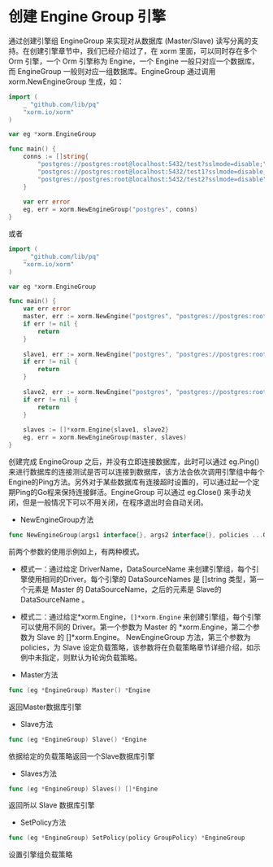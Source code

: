 # 创建 Engine Group 引擎

通过创建引擎组 EngineGroup 来实现对从数据库 (Master/Slave) 读写分离的支持。在创建引擎章节中，我们已经介绍过了，在 xorm 里面，可以同时存在多个 Orm 引擎，一个 Orm 引擎称为 Engine，一个 Engine 一般只对应一个数据库，而 EngineGroup 一般则对应一组数据库。EngineGroup 通过调用 xorm.NewEngineGroup 生成，如：

```Go
import (
    _ "github.com/lib/pq"
    "xorm.io/xorm"
)

var eg *xorm.EngineGroup

func main() {
	conns := []string{
		"postgres://postgres:root@localhost:5432/test?sslmode=disable;", // 第一个默认是master
		"postgres://postgres:root@localhost:5432/test1?sslmode=disable;", // 第二个开始都是slave
		"postgres://postgres:root@localhost:5432/test2?sslmode=disable",
	}
    
    var err error
	eg, err = xorm.NewEngineGroup("postgres", conns)
}
```

或者

```Go
import (
    _ "github.com/lib/pq"
    "xorm.io/xorm"
)

var eg *xorm.EngineGroup

func main() {
    var err error
    master, err := xorm.NewEngine("postgres", "postgres://postgres:root@localhost:5432/test?sslmode=disable")
    if err != nil {
		return
	}
    
    slave1, err := xorm.NewEngine("postgres", "postgres://postgres:root@localhost:5432/test1?sslmode=disable")
    if err != nil {
		return
	}
    
    slave2, err := xorm.NewEngine("postgres", "postgres://postgres:root@localhost:5432/test2?sslmode=disable")
    if err != nil {
		return
	}
   
   	slaves := []*xorm.Engine{slave1, slave2}
	eg, err = xorm.NewEngineGroup(master, slaves)
}
```

创建完成 EngineGroup 之后，并没有立即连接数据库，此时可以通过 eg.Ping() 来进行数据库的连接测试是否可以连接到数据库，该方法会依次调用引擎组中每个Engine的Ping方法。另外对于某些数据库有连接超时设置的，可以通过起一个定期Ping的Go程来保持连接鲜活。EngineGroup 可以通过 eg.Close() 来手动关闭，但是一般情况下可以不用关闭，在程序退出时会自动关闭。

* NewEngineGroup方法

```Go
func NewEngineGroup(args1 interface{}, args2 interface{}, policies ...GroupPolicy) (*EngineGroup, error)
```

前两个参数的使用示例如上，有两种模式。
- 模式一：通过给定 DriverName，DataSourceName 来创建引擎组，每个引擎使用相同的Driver。每个引擎的 DataSourceNames 是 []string 类型，第一个元素是 Master 的 DataSourceName，之后的元素是 Slave的DataSourceName 。

- 模式二：通过给定*xorm.Engine，`[]*xorm.Engine` 来创建引擎组，每个引擎可以使用不同的 Driver。第一个参数为 Master 的 *xorm.Engine，第二个参数为 Slave 的 []*xorm.Engine。
NewEngineGroup 方法，第三个参数为 policies，为 Slave 设定负载策略，该参数将在负载策略章节详细介绍，如示例中未指定，则默认为轮询负载策略。

* Master方法

```Go
func (eg *EngineGroup) Master() *Engine
```
返回Master数据库引擎

* Slave方法
```Go
func (eg *EngineGroup) Slave() *Engine
```
依据给定的负载策略返回一个Slave数据库引擎

* Slaves方法
```Go
func (eg *EngineGroup) Slaves() []*Engine
```
返回所以 Slave 数据库引擎

* SetPolicy方法
```Go
func (eg *EngineGroup) SetPolicy(policy GroupPolicy) *EngineGroup
```
设置引擎组负载策略